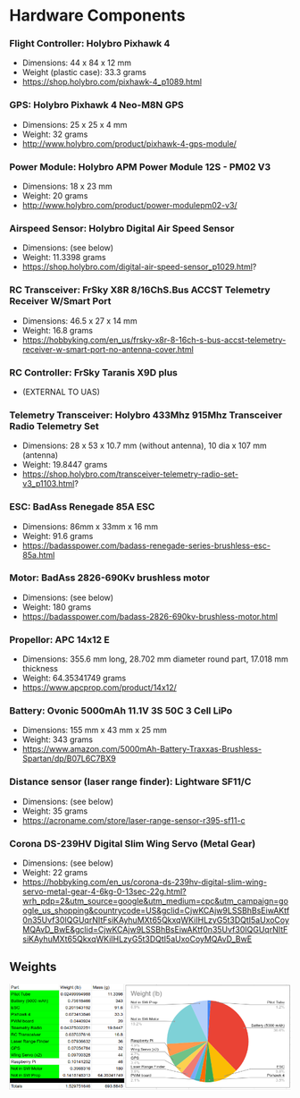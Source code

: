 # Hardware Components

### Flight Controller: Holybro Pixhawk 4
- Dimensions: 44 x 84 x 12 mm
- Weight (plastic case): 33.3 grams
- https://shop.holybro.com/pixhawk-4_p1089.html

### GPS: Holybro Pixhawk 4 Neo-M8N GPS
- Dimensions: 25 x 25 x 4 mm 
- Weight: 32 grams
- http://www.holybro.com/product/pixhawk-4-gps-module/

### Power Module: Holybro APM Power Module 12S - PM02 V3
- Dimensions: 18 x 23 mm
- Weight: 20 grams
- http://www.holybro.com/product/power-modulepm02-v3/

### Airspeed Sensor: Holybro Digital Air Speed Sensor
- Dimensions: (see below)
- Weight: 11.3398 grams
- https://shop.holybro.com/digital-air-speed-sensor_p1029.html?
	
### RC Transceiver: FrSky X8R 8/16ChS.Bus ACCST Telemetry Receiver W/Smart Port
- Dimensions: 46.5 x 27 x 14 mm
- Weight: 16.8 grams
- https://hobbyking.com/en_us/frsky-x8r-8-16ch-s-bus-accst-telemetry-receiver-w-smart-port-no-antenna-cover.html

### RC Controller: FrSky Taranis X9D plus
- (EXTERNAL TO UAS)

### Telemetry Transceiver: Holybro 433Mhz 915Mhz Transceiver Radio Telemetry Set
- Dimensions: 28 x 53 x 10.7 mm (without antenna), 10 dia x 107 mm (antenna)
- Weight: 19.8447 grams
- https://shop.holybro.com/transceiver-telemetry-radio-set-v3_p1103.html?

### ESC: BadAss Renegade 85A ESC
- Dimensions: 86mm x 33mm x 16 mm
- Weight: 91.6 grams
- https://badasspower.com/badass-renegade-series-brushless-esc-85a.html

### Motor: BadAss 2826-690Kv brushless motor
- Dimensions: (see below)
- Weight: 180 grams
- https://badasspower.com/badass-2826-690kv-brushless-motor.html

### Propellor: APC 14x12 E
- Dimensions: 355.6 mm long, 28.702 mm diameter round part, 17.018 mm thickness
- Weight: 64.35341749 grams
- https://www.apcprop.com/product/14x12/

### Battery: Ovonic 5000mAh 11.1V 3S 50C 3 Cell LiPo
- Dimensions: 155 mm x 43 mm x 25 mm
- Weight: 343 grams
- https://www.amazon.com/5000mAh-Battery-Traxxas-Brushless-Spartan/dp/B07L6C7BX9

### Distance sensor (laser range finder): Lightware SF11/C 
- Dimensions: (see below)
- Weight: 35 grams
- https://acroname.com/store/laser-range-sensor-r395-sf11-c

### Corona DS-239HV Digital Slim Wing Servo (Metal Gear)
- Dimensions: (see below)
- Weight: 22 grams
- https://hobbyking.com/en_us/corona-ds-239hv-digital-slim-wing-servo-metal-gear-4-6kg-0-13sec-22g.html?wrh_pdp=2&utm_source=google&utm_medium=cpc&utm_campaign=google_us_shopping&countrycode=US&gclid=CjwKCAjw9LSSBhBsEiwAKtf0n35Uvf30IQGUqrNItFsiKAyhuMXt65QkxqWKiIHLzyG5t3DQtI5aUxoCoyMQAvD_BwE&gclid=CjwKCAjw9LSSBhBsEiwAKtf0n35Uvf30IQGUqrNItFsiKAyhuMXt65QkxqWKiIHLzyG5t3DQtI5aUxoCoyMQAvD_BwE


## Weights

![Weights of Electronics](./weights_of_electronics.png)


